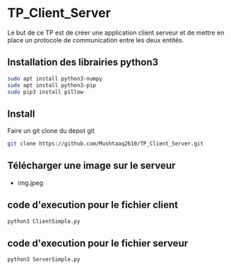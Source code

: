 # TP_Client_Server

Le but de ce TP est de créer une application client serveur et de mettre en place un protocole de communication entre les deux entités.

## Installation des librairies python3
```sh
sudo apt install python3-numpy
sudo apt install python3-pip
sudo pip3 install pillow
```

## Install

Faire un git clone du depot git
```sh
git clone https://github.com/Mushtaaq2610/TP_Client_Server.git
```

## Télécharger une image sur le serveur
- img.jpeg


## code d'execution pour le fichier client
```sh
python3 ClientSimple.py
```

## code d'execution pour le fichier serveur
```sh
python3 ServerSimple.py
```

